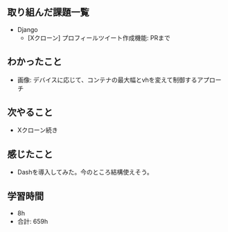 ## 取り組んだ課題一覧

- Django
     - [Xクローン] プロフィールツイート作成機能: PRまで
## わかったこと
- 画像: デバイスに応じて、コンテナの最大幅とvhを変えて制御するアプローチ
## 次やること

-  Xクローン続き


## 感じたこと
- Dashを導入してみた。今のところ結構使えそう。
## 学習時間

- 8h
- 合計: 659h